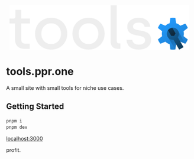 <p align="center">
  <a href="https://tools.ppr.one" target="_blank">
    <img height="120" src="/public/logo.svg">
  </a>
</p>

# tools.ppr.one

A small site with small tools for niche use cases.

## Getting Started

```bash
pnpm i
pnpm dev
```

[localhost:3000](http://localhost:3000)

profit.
